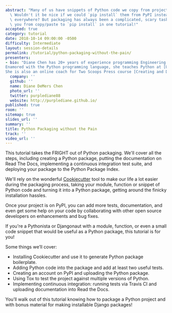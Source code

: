 ```yaml
---
abstract: "Many of us have snippets of Python code we copy from project to project.\
  \ Wouldn't it be nice if we could `pip install` them from PyPI instead of copy-pasting\
  \ everywhere? But packaging has always been a complicated, scary task. We will take\
  \ you from copy/paste to `pip install` in one tutorial!"
accepted: true
category: tutorial
date: 2018-10-14 09:00:00 -0500
difficulty: Intermediate
layout: session-details
permalink: /tutorial/python-packaging-without-the-pain/
presenters:
- bio: "Diane Chen has 20+ years of experience programming Engineering CAD/CAM software, has built a few websites and worked in hardware testing.
Enamored with the Python programming language, she teaches Python at [UC San Diego Extension](http://bit.ly/UCSDPython), workshops and private courses.
She is also an online coach for Two Scoops Press course [Creating and Distributing Python Packages](https://courses.twoscoopspress.com/courses/creating-and-distributing-python-packages).\r \nAdditionally, she contributes to open source software, is active in the local Python and PyLadies user groups and is an organizer and coach for DjangoGirls workshops in the San Diego area."
  company: ''
  github: ''
  name: Diane DeMers Chen
  photo_url: ''
  twitter: purplediane88
  website: http://purplediane.github.io/
published: true
room: ''
sitemap: true
slides_url: ''
summary: ''
title: Python Packaging without the Pain
track: ''
video_url: ''
---
```


This tutorial takes the FRIGHT out of Python packaging.
We'll cover all the steps, including creating a Python package, putting the documentation on Read The Docs, implementing a continuous integration test suite, and deploying your package to the Python Package Index.

We'll rely on the wonderful [Cookiecutter](https://github.com/audreyr/cookiecutter) tool to make our life a lot easier during the packaging process, taking your module, function or snippet of Python code and turning it into a Python package, getting around the finicky installation hassles.

Once your project is on PyPI, you can add more tests, documentation, and even get some help on your code by collaborating with other open source developers on enhancements and bug fixes.

If you're a Pythonista or Djangonaut with a module, function, or even a small code snippet that would be useful as a Python package, this tutorial is for you!

Some things we’ll cover:
- Installing Cookiecutter and use it to generate Python package boilerplate.
- Adding Python code into the package and add at least two useful tests.
- Creating an account on PyPI and uploading the Python package.
- Using Tox to test the project against multiple versions of Python.
- Implementing continuous integration: running tests via Travis CI and uploading documentation into Read the Docs.

You’ll walk out of this tutorial knowing how to package a Python project and with bonus material for making installable Django packages!
